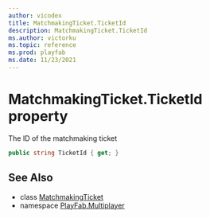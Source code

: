 ```yaml
---
author: vicodex
title: MatchmakingTicket.TicketId
description: MatchmakingTicket.TicketId
ms.author: victorku
ms.topic: reference
ms.prod: playfab
ms.date: 11/23/2021
---
```


# MatchmakingTicket.TicketId property

The ID of the matchmaking ticket

```csharp
public string TicketId { get; }
```

## See Also

* class [MatchmakingTicket](../MatchmakingTicket.md)
* namespace [PlayFab.Multiplayer](../../PlayFabMultiplayerSDK.md)

